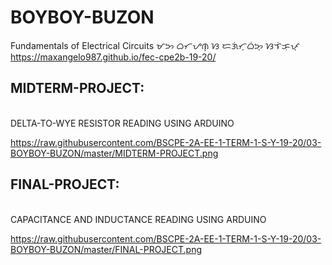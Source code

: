 # BOYBOY-BUZON
Fundamentals of Electrical Circuits ᜋᜅ ᜊᜆᜌᜈ᜔ ᜐ ᜇᜄᜒᜆ᜔ᜊᜒᜅ᜔ ᜐᜎᜒᜃᜓᜉ᜔ https://maxangelo987.github.io/fec-cpe2b-19-20/


## MIDTERM-PROJECT:
<br>
DELTA-TO-WYE RESISTOR READING USING ARDUINO

https://raw.githubusercontent.com/BSCPE-2A-EE-1-TERM-1-S-Y-19-20/03-BOYBOY-BUZON/master/MIDTERM-PROJECT.png

## FINAL-PROJECT:
<br>
CAPACITANCE AND INDUCTANCE READING USING ARDUINO

https://raw.githubusercontent.com/BSCPE-2A-EE-1-TERM-1-S-Y-19-20/03-BOYBOY-BUZON/master/FINAL-PROJECT.png


